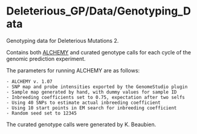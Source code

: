 # Deleterious_GP/Data/Genotyping_Data
Genotyping data for Deleterious Mutations 2. 

Contains both [ALCHEMY](http://alchemy.sourceforge.net/) and curated genotype
calls for each cycle of the genomic prediction experiment. 

The parameters for running ALCHEMY are as follows:

    - ALCHEMY v. 1.07
    - SNP map and probe intensities exported by the GenomeStudio plugin
    - Sample map generated by hand, with dummy values for sample ID
    - Inbreeding coefficients set to 0.75, expectation after two selfs
    - Using 40 SNPs to estimate actual inbreeding coefficient
    - Using 10 start points in EM search for inbreeding coefficient
    - Random seed set to 12345

The curated genotype calls were generated by K. Beaubien.

